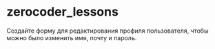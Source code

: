 # zerocoder_lessons
Создайте форму для редактирования профиля пользователя, чтобы можно было изменить имя, почту и пароль.